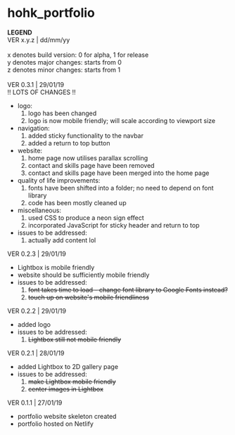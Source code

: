 # hohk_portfolio
  
__LEGEND__\
VER x.y.z | dd/mm/yy\
\
x denotes build version: 0 for alpha, 1 for release\
y denotes major changes: starts from 0\
z denotes minor changes: starts from 1\
<br>
VER 0.3.1 | 29/01/19\
!! LOTS OF CHANGES !!
- logo:
  1. logo has been changed
  2. logo is now mobile friendly; will scale according to viewport size
- navigation:
  1. added sticky functionality to the navbar
  2. added a return to top button
- website:
  1. home page now utilises parallax scrolling
  2. contact and skills page have been removed
  3. contact and skills page have been merged into the home page
- quality of life improvements:
  1. fonts have been shifted into a folder; no need to depend on font library
  2. code has been mostly cleaned up
- miscellaneous:
  1. used CSS to produce a neon sign effect
  2. incorporated JavaScript for sticky header and return to top
- issues to be addressed:
  1. actually add content lol

VER 0.2.3 | 29/01/19
- Lightbox is mobile friendly
- website should be sufficiently mobile friendly
- issues to be addressed:
  1. ~~font takes time to load - change font library to Google Fonts instead?~~
  2. ~~touch up on website's mobile friendliness~~

VER 0.2.2 | 29/01/19
- added logo
- issues to be addressed:
  1. ~~Lightbox still not mobile friendly~~

VER 0.2.1 | 28/01/19
- added Lightbox to 2D gallery page
- issues to be addressed:
  1. ~~make Lightbox mobile friendly~~
  2. ~~center images in Lightbox~~

VER 0.1.1 | 27/01/19
- portfolio website skeleton created
- portfolio hosted on Netlify
